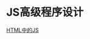 # JS高级程序设计

[HTML中的JS](JS%E9%AB%98%E7%BA%A7%E7%A8%8B%E5%BA%8F%E8%AE%BE%E8%AE%A1%204ca7e81454da4d68a62f81c02306fa0a/HTML%E4%B8%AD%E7%9A%84JS%209a9382f65da9415ab3e1be09072500dc.md)